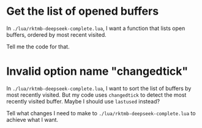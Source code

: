 # Get the list of opened buffers

In `./lua/rktmb-deepseek-complete.lua`, I want a function that lists open buffers, ordered by most recent visited.

Tell me the code for that.

# Invalid option name "changedtick"

In `./lua/rktmb-deepseek-complete.lua`, I want to sort the list of buffers by most recently visited.
But my code uses `changedtick` to detect the most recently visited buffer.
Maybe I should use `lastused` instead?

Tell what changes I need to make to `./lua/rktmb-deepseek-complete.lua` to achieve what I want.
